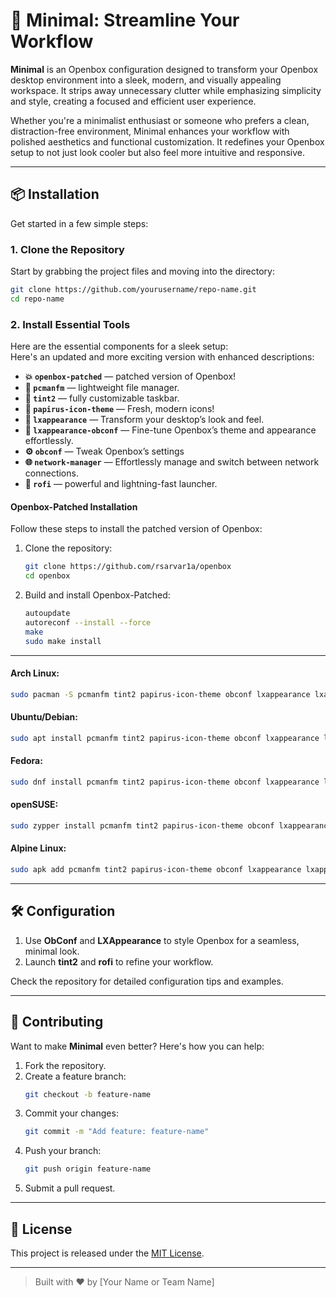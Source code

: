 # 🌟 Minimal: Streamline Your Workflow  

**Minimal** is an Openbox configuration designed to transform your Openbox desktop environment into a sleek, modern, and visually appealing workspace. It strips away unnecessary clutter while emphasizing simplicity and style, creating a focused and efficient user experience.

Whether you're a minimalist enthusiast or someone who prefers a clean, distraction-free environment, Minimal enhances your workflow with polished aesthetics and functional customization. It redefines your Openbox setup to not just look cooler but also feel more intuitive and responsive.  

---

## 📦 Installation  

Get started in a few simple steps:  

### 1. Clone the Repository  
Start by grabbing the project files and moving into the directory:  
```bash  
git clone https://github.com/yourusername/repo-name.git  
cd repo-name  
```  

### 2. Install Essential Tools  

Here are the essential components for a sleek setup:  
Here's an updated and more exciting version with enhanced descriptions:
- **💥 `openbox-patched`** — patched version of Openbox!
- **📁 `pcmanfm`** — lightweight file manager.  
- **🌟 `tint2`** — fully customizable taskbar.  
- **🎨 `papirus-icon-theme`** — Fresh, modern icons!  
- **🎨 `lxappearance`** — Transform your desktop’s look and feel.  
- **🔧 `lxappearance-obconf`** — Fine-tune Openbox’s theme and appearance effortlessly.  
- **⚙️ `obconf`** — Tweak Openbox’s settings 
- **🌐 `network-manager`** — Effortlessly manage and switch between network connections.  
- **🚀 `rofi`** — powerful and lightning-fast launcher. 
#### Openbox-Patched Installation  

Follow these steps to install the patched version of Openbox:  

1. Clone the repository:  
   ```bash  
   git clone https://github.com/rsarvar1a/openbox  
   cd openbox  
   ```   
2. Build and install Openbox-Patched:  
   ```bash  
   autoupdate  
   autoreconf --install --force  
   make  
   sudo make install  
   ```  

---
#### Arch Linux:  
```bash  
sudo pacman -S pcmanfm tint2 papirus-icon-theme obconf lxappearance lxappearance-obconf networkmanager rofi  
```  

#### Ubuntu/Debian:  
```bash  
sudo apt install pcmanfm tint2 papirus-icon-theme obconf lxappearance lxappearance-obconf network-manager rofi  
```  

#### Fedora:  
```bash  
sudo dnf install pcmanfm tint2 papirus-icon-theme obconf lxappearance lxappearance-obconf NetworkManager rofi  
```  

#### openSUSE:  
```bash  
sudo zypper install pcmanfm tint2 papirus-icon-theme obconf lxappearance lxappearance-obconf NetworkManager rofi  
```  

#### Alpine Linux:  
```bash  
sudo apk add pcmanfm tint2 papirus-icon-theme obconf lxappearance lxappearance-obconf networkmanager rofi  
```  

---

## 🛠 Configuration  

1. Use **ObConf** and **LXAppearance** to style Openbox for a seamless, minimal look.  
2. Launch **tint2** and **rofi** to refine your workflow.  

Check the repository for detailed configuration tips and examples.  

---

## 🤝 Contributing  

Want to make **Minimal** even better? Here's how you can help:  

1. Fork the repository.  
2. Create a feature branch:  
   ```bash  
   git checkout -b feature-name  
   ```  
3. Commit your changes:  
   ```bash  
   git commit -m "Add feature: feature-name"  
   ```  
4. Push your branch:  
   ```bash  
   git push origin feature-name  
   ```  
5. Submit a pull request.  

---

## 📜 License  

This project is released under the [MIT License](LICENSE).  

---

> Built with ❤️ by [Your Name or Team Name]  
